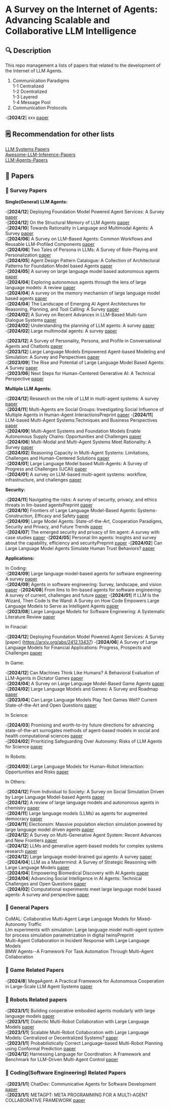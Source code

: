 # A Survey on the Internet of Agents: Advancing Scalable and Collaborative LLM Intelligence

## 🔍 Description 
This repo management a lists of papers that related to the development of the Internet of LLM Agents.

1. Communication Paradigms  
   1-1 Centralized  
   1-2 Dcentralized  
   1-3 Layered  
   1-4 Message Pool
2. Communication Protocols

-[__2024/2__] xxx [paper]()

## 🗒 Recommendation for other lists

[LLM Systems Papers](https://github.com/AmberLJC/LLMSys-PaperList)  
[Awesome-LLM-Inference-Papers](https://github.com/DefTruth/Awesome-LLM-Inference?tab=readme-ov-file#RAG-Long-Context-Attention-KVCache)  
[LLM-Agents-Papers](https://github.com/AGI-Edgerunners/LLM-Agents-Papers?tab=readme-ov-file#Survey)  


## 📒 Papers
### 🔹 Survey Papers

**Single(General) LLM Agents:**  

-[__2024/12__] Deploying Foundation Model Powered Agent Services: A Survey [paper](https://arxiv.org/abs/2412.13437)  
-[__2024/12__] On the Structural Memory of LLM Agents [paper](https://arxiv.org/abs/2412.15266)  
-[__2024/10__] Towards Rationality in Language and Multimodal Agents: A Survey [paper](https://arxiv.org/abs/2406.00252)   
-[__2024/06__] A Survey on LLM-Based Agents: Common Workflows and Reusable LLM-Profiled Components [paper](https://arxiv.org/abs/2406.05804)  
-[__2024/06__] Two Tales of Persona in LLMs: A Survey of Role-Playing and Personalization [paper](https://arxiv.org/abs/2406.01171)  
-[__2024/05__] Agent Design Pattern Catalogue: A Collection of Architectural Patterns for Foundation Model based Agents [paper](https://arxiv.org/abs/2405.10467)   
-[__2024/05__] A survey on large language model based autonomous agents [paper](https://ui.adsabs.harvard.edu/abs/2023arXiv230811432W/abstract)  
-[__2024/04__] Exploring autonomous agents through the lens of large language models: A review [paper](https://arxiv.org/abs/2404.04442)  
-[__2024/04__] A survey on the memory mechanism of large language model based agents [paper](https://arxiv.org/abs/2404.13501)  
-[__2024/04__] The Landscape of Emerging AI Agent Architectures for Reasoning, Planning, and Tool Calling: A Survey [paper](https://arxiv.org/abs/2404.11584)  
-[__2024/02__] A Survey on Recent Advances in LLM-Based Multi-turn Dialogue Systems [paper](https://arxiv.org/abs/2402.18013)  
-[__2024/02__] Understanding the planning of LLM agents: A survey [paper](https://arxiv.org/abs/2402.02716)  
-[__2024/02__] Large multimodal agents: A survey [paper](https://arxiv.org/abs/2402.15116)

-[__2023/12__] A Survey of Personality, Persona, and Profile in Conversational Agents and Chatbots [paper](https://arxiv.org/abs/2401.00609)  
-[__2023/12__] Large Language Models Empowered Agent-based Modeling and Simulation: A Survey and Perspectives [paper](https://www.nature.com/articles/s41599-024-03611-3)  
-[__2023/09__] The Rise and Potential of Large Language Model Based Agents: A Survey [paper](https://arxiv.org/abs/2309.07864)  
-[__2023/06__] Next Steps for Human-Centered Generative AI: A Technical Perspective [paper](https://arxiv.org/abs/2306.15774)  


**Multiple LLM Agents:**  

-[__2024/12__] Research on the role of LLM in multi-agent systems: A survey [paper](https://www.ewadirect.com/proceedings/ace/article/view/15421)  
-[__2024/11__] Multi-Agents are Social Groups: Investigating Social Influence of Multiple Agents in Human-Agent InteractionsPreprint [paper](https://arxiv.org/abs/2411.04578)
-[__2024/11__] LLM-based Multi-Agent Systems:Techniques and Business Perspectives [paper](https://arxiv.org/abs/2411.14033)  
-[__2024/09__] Multi-Agent Systems and Foundation Models Enable Autonomous Supply Chains: Opportunities and Challenges [paper](https://www.sciencedirect.com/science/article/pii/S2405896324016197)  
-[__2024/06__] Multi-Modal and Multi-Agent Systems Meet Rationality: A Survey [paper](https://arxiv.org/abs/2406.00252)  
-[__2024/02__] Reasoning Capacity in Multi-Agent Systems: Limitations, Challenges and Human-Centered Solutions [paper](https://arxiv.org/abs/2402.01108)  
-[__2024/01__] Large Language Model based Multi-Agents: A Survey of Progress and Challenges (IJCAI) [paper](https://arxiv.org/abs/2402.01680)  
-[__2024/01__] A survey on LLM-based multi-agent systems: workflow, infrastructure, and challenges [paper](https://link.springer.com/article/10.1007/s44336-024-00009-2)

**Security:**  

-[__2024/11__] Navigating the risks: A survey of security, privacy, and ethics threats in llm-based agentsPreprint [paper](https://arxiv.org/abs/2411.09523)  
-[__2024/10__] Frontiers of Large Language Model-Based Agentic Systems-Construction, Efficacy and Safety [paper](https://dl.acm.org/doi/abs/10.1145/3627673.3679105)  
-[__2024/09__] Large Model Agents: State-of-the-Art, Cooperation Paradigms, Security and Privacy, and Future Trends [paper](https://arxiv.org/abs/2409.14457)  
-[__2024/07__] The emerged security and privacy of llm agent: A survey with case studies [paper](https://arxiv.org/abs/2407.19354) 
-[__2024/05__] Personal llm agents: Insights and survey about the capability, efficiency and securityPreprint [paper](https://arxiv.org/abs/2401.05459) 
-[__2024/02__] Can Large Language Model Agents Simulate Human Trust Behaviors? [paper](https://arxiv.org/abs/2402.04559)  

**Applications:**   

 In Coding:  
-[__2024/09__] Large language model-based agents for software engineering: A survey [paper](https://arxiv.org/abs/2409.02977)  
-[__2024/09__] Agents in software engineering: Survey, landscape, and vision [paper](https://arxiv.org/abs/2409.09030)
-[__2024/08__] From llms to llm-based agents for software engineering: A survey of current, challenges and future [paper](https://arxiv.org/abs/2408.02479)
-[__2024/01__] If LLM Is the Wizard, Then Code Is the Wand: A Survey on How Code Empowers Large Language Models to Serve as Intelligent Agents [paper](https://arxiv.org/abs/2401.00812)  
-[__2023/08__] Large Language Models for Software Engineering: A Systematic Literature Review [paper](https://dl.acm.org/doi/full/10.1145/3695988)  

  In Finacial:  

-[__2024/12__] Deploying Foundation Model Powered Agent Services: A Survey [paper] (https://arxiv.org/abs/2412.13437)
-[__2024/06__] A Survey of Large Language Models for Financial Applications: Progress, Prospects and Challenges [paper](https://arxiv.org/abs/2406.11903)  

  In Game:  
  
-[__2024/12__] Can Machines Think Like Humans? A Behavioral Evaluation of LLM-Agents in Dictator Games [paper](https://arxiv.org/abs/2410.21359)  
-[__2024/04__] A Survey on Large Language Model-Based Game Agents [paper](https://arxiv.org/abs/2404.02039)  
-[__2024/02__] Large Language Models and Games: A Survey and Roadmap [paper](https://arxiv.org/abs/2402.18659)  
-[__2023/04__] Can Large Language Models Play Text Games Well? Current State-of-the-Art and Open Questions [paper](https://arxiv.org/abs/2304.02868)  

 In Science:  
 
-[__2024/03__] Promising and worth-to-try future directions for advancing state-of-the-art surrogates methods of agent-based models in social and health computational sciences [paper](https://arxiv.org/abs/2403.04417)  
-[__2024/02__] Prioritizing Safeguarding Over Autonomy: Risks of LLM Agents for Science [paper](https://arxiv.org/abs/2402.04247)  

  In Robots:  
  
-[__2024/03__] Large Language Models for Human-Robot Interaction: Opportunities and Risks [paper](https://arxiv.org/abs/2405.00693)  

  In Others:  
  
-[__2024/12__] From Individual to Society: A Survey on Social Simulation Driven by Large Language Model-based Agents [paper](https://arxiv.org/abs/2412.03563)  
-[__2024/12__] A review of large language models and autonomous agents in chemistry [paper](https://pubs.rsc.org/en/content/articlehtml/2024/sc/d4sc03921a)  
-[__2024/11__] Large language models (LLMs) as agents for augmented democracy [paper](https://royalsocietypublishing.org/doi/full/10.1098/rsta.2024.0100)  
-[__2024/11__] Electionsim: Massive population election simulation powered by large language model driven agents [paper](https://arxiv.org/abs/2410.20746)  
-[__2024/12__] A Survey on Multi-Generative Agent System: Recent Advances and New Frontiers [paper](https://arxiv.org/abs/2412.17481)  
-[__2024/12__] LLMs and generative agent-based models for complex systems research [paper](https://www.sciencedirect.com/science/article/pii/S1571064524001386)  
-[__2024/12__] Large language model-brained gui agents: A survey [paper](https://arxiv.org/abs/2411.18279)  
-[__2024/04__] LLM as a Mastermind: A Survey of Strategic Reasoning with Large Language Models [paper](https://arxiv.org/abs/2404.01230)  
-[__2024/04__] Empowering Biomedical Discovery with AI Agents [paper](https://arxiv.org/abs/2404.02831)  
-[__2024/04__] Advancing Social Intelligence in AI Agents: Technical Challenges and Open Questions [paper](https://arxiv.org/abs/2404.11023)  
-[__2024/02__] Computational experiments meet large language model based agents: A survey and perspective [paper](https://arxiv.org/abs/2402.00262)  


### 🔹 General Papers  
CoMAL: Collaborative Multi-Agent Large Language Models for Mixed-Autonomy Traffic  
Llm experiments with simulation: Large language model multi-agent system for process simulation parametrization in digital twinsPreprint  
Multi-Agent Collaboration in Incident Response with Large Language Models  
BMW Agents--A Framework For Task Automation Through Multi-Agent Collaboration


### 🔹 Game Related Papers
-[__2024/8__] MegaAgent: A Practical Framework for Autonomous Cooperation in Large-Scale LLM Agent Systems [paper](https://arxiv.org/abs/2408.09955) 

### 🔹 Robots Related papers
-[__2023/1/1__] Building cooperative embodied agents modularly with large language models [paper](https://arxiv.org/abs/2307.02485)  
-[__2023/1/1__] Dialectic Multi-Robot Collaboration with Large Language Models [paper]()  
-[__2023/1/1__] Scalable Multi-Robot Collaboration with Large Language Models: Centralized or Decentralized Systems? [paper]()  
-[__2023/1/1__] Probabilistically Correct Language-based Multi-Robot Planning using Conformal Prediction [paper]()  
-[__2024/12__] Harnessing Language for Coordination: A Framework and Benchmark for LLM-Driven Multi-Agent Control [paper]()



### 🔹 Coding(Software Engineering) Related Papers
-[__2023/1/1__] ChatDev: Communicative Agents for Software Development [paper]()  
-[__2023/1/1__] METAGPT: META PROGRAMMING FOR A MULTI-AGENT COLLABORATIVE FRAMEWORK [paper]()  



